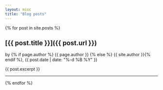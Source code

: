 ```yaml
---
layout: misc
title: "Blog posts"
---
```


{% for post in site.posts %}
## [{{ post.title }}]({{ post.url }})

by {% if page.author %} {{ page.author }} {% else %} {{ site.author }}{% endif %}, {{ post.date | date: "%-d %B %Y" }} 

{{ post.excerpt }}

****

{% endfor %}
